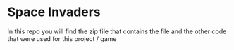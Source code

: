 # Space Invaders
In this repo you will find the zip file that contains the file and the other code that were used for this project / game
